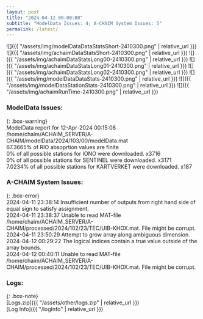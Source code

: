 ```yaml
---
layout: post
title: "2024-04-12 00:00:00"
subtitle: "ModelData Issues: 4; A-CHAIM System Issues: 5"
permalink: /latest/
---
```


![]({{ "/assets/img/modelDataDataStatsShort-2410300.png" | relative_url }})
![]({{ "/assets/img/achaimDataStatsShort-2410300.png" | relative_url }})
![]({{ "/assets/img/achaimDataStatsLong00-2410300.png" | relative_url }})
![]({{ "/assets/img/achaimDataStatsLong01-2410300.png" | relative_url }})
![]({{ "/assets/img/achaimDataStatsLong02-2410300.png" | relative_url }})
![]({{ "/assets/img/modelDataDataStats-2410300.png" | relative_url }})
![]({{ "/assets/img/modelDataStationStats-2410300.png" | relative_url }})
![]({{ "/assets/img/achaimRunTime-2410300.png" | relative_url }})


### ModelData Issues:  
  
{: .box-warning}  
 ModelData report for 12-Apr-2024 00:15:08   
 /home/chaim/ACHAIM_SERVER/A-CHAIM/modelData/2024/103/00/modelData.mat   
 67.3665% of RIO absoprtion values are finite   
 0% of all possible stations for IONO were downloaded. x3716   
 0% of all possible stations for SENTINEL were downloaded. x3171   
 7.0234% of all possible stations for KARTVERKET were downloaded. x187   
  
### A-CHAIM System Issues:  
  
{: .box-error}  
2024-04-11 23:38:14 Insufficient number of outputs from right hand side of equal sign to satisfy assignment.  
2024-04-11 23:38:37 Unable to read MAT-file /home/chaim/ACHAIM_SERVER/A-CHAIM/processed/2024/102/23/TEC/UIB-KHOX.mat. File might be corrupt.  
2024-04-11 23:50:29 Attempt to grow array along ambiguous dimension.  
2024-04-12 00:29:22 The logical indices contain a true value outside of the array bounds.  
2024-04-12 00:40:11 Unable to read MAT-file /home/chaim/ACHAIM_SERVER/A-CHAIM/processed/2024/102/23/TEC/UIB-KHOX.mat. File might be corrupt.  

### Logs:  
  
{: .box-note}  
[Logs.zip]({{ "/assets/other/logs.zip" | relative_url }})  
[Log Info]({{ "/logInfo" | relative_url }})  
